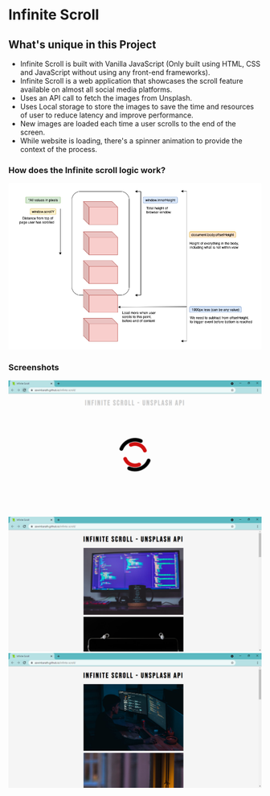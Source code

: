 # Infinite Scroll

## What's unique in this Project
- Infinite Scroll is built with Vanilla JavaScript (Only built using HTML, CSS and JavaScript without using any front-end frameworks).
- Infinite Scroll is a web application that showcases the scroll feature available on almost all social media platforms.
- Uses an API call to fetch the images from Unsplash.
- Uses Local storage to store the images to save the time and resources of user to reduce latency and improve performance.
- New images are loaded each time a user scrolls to the end of the screen.
- While website is loading, there's a spinner animation to provide the context of the process.

### How does the Infinite scroll logic work?

<img src="Infinite+Scroll+Functionality.png" alt="Infinite scroll logic" />

### Screenshots

<img src="Screenshot 1.png" alt="Screenshot 1" />
<br />
<img src="Screenshot 2.png" alt="Screenshot 2" />
<br />
<img src="Screenshot 3.png" alt="Screenshot 3" />
